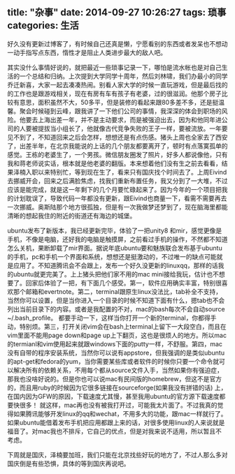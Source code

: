 title: "杂事"
date: 2014-09-27 10:26:27
tags: 琐事
categories: 生活
---
好久没有更新过博客了，有时候自己还真是懒，宁愿看别的东西或者发呆也不想动一动手指写点东西，惰性才是阻止人类进步最大的敌人吧。

其实没什么事情好说的，就把最近一些琐事记录一下，哪怕是流水帐也是对自己生活的一个总结和归纳。上次提到大学同学十周年，然后刘林啸，我们办最小的同学乔迁新喜，大家一起去凑凑热闹。别看人家大学的时候一直玩游戏，但是最后找的的工作也是跟游戏相关，现在有房有车有孩子有老婆，过的很滋润。他那个房子比较有意思，面积虽然不大，50多平，但是装修的看起来跟80多差不多，还是挺温馨。聚会时候碰到云峰，跟我讲了一下他们公司的事情，我深深的体会到职场的风险。他要去上海出差一年，并不是主动要求，而是被强迫出去，因为和他同年进公司的人要被提拔当小组长了，他就像古代竞争失败的王子一样，要被流放。一年要见不到了，不知道回来之后会怎样，想想还是有点伤感。猪头上周也全家去了西安了，出差半年，在北京我能说的上话的几个朋友都要离开了，顿时有点落寞孤单的感觉。王栋的老婆生了，一个男孩。微信朋友圈发了照片，好多人都说像他，只有我和蒋老师说实话，根本就是他老婆的翻版。本来想着他们没有生之前去看看，结果泽楠入职以来特别忙，等到现在生了，看来只有国庆找个时间去了。上周Eivind去挪威开会，回来之后满脸焦虑，找我们重新布置任务，我又分到了一大堆，不过应该是能完成，就是这一年剩下的几个月要忙碌起来了。因为今年的一个项目把我的计划耽误了，导致代码一年都没有更新，跟Eivind也商量一下，看需不需要再去一次挪威。奥斯陆那个地方很孤独，但是有一次我做梦还梦到了，现在脑海里都能清晰的想起我住的附近的街道还有海边的城堡。

ubuntu发布了新版本，我已经更新完毕，体验了一把unity8 和mir，感觉更像是手机，不像是电脑，还好我的电脑是触摸屏，之前看过手机的操作，不然都不知道怎么关机，果断卸载了mir界面。据说年底ubuntu要和魅族联合发布基于ubuntu的手机，pc和手机一个界面和系统，想想还是挺激动的，不过唯一的缺点可能就是应用了。不知道腾讯会不会跟上，发布一个好久没更新的linuxqq，那样的话我的ubuntu就更完美了。上上猪头把他们家不用的mac mini接给我玩，估计也不想要了。回家后体验了一把，有下面几个感受。第一，软件应用确实丰富，特别很喜欢那个邮箱和evertnote。第二，terminal跟原生linux没法比，tab补全不支持，当然你可以设置，但是当你进入一个目录的时候不知道下面有什么，摁tab也不会列出当前目录下的内容。或者是我配置的不对，mac的bash每次不会自动source ~/.bash_profile。 都要手动一下，这样当你打开一个新的terminal，你都得手动，特别烦。第三，打开关闭vim会在bash上terminal上留下一大段空白，而且在vim里面不能用page down和page up上下翻页，这也是很烦人的地方。所以mac的termianl和vim使用起来就跟windows下面的putty一样，不舒服。第四，mac没有自带的程序安装系统，当然你可以说有appstore，但我强调的是类似ubuntu的apt-get和fedora的yum，当你需要某些库或者软件的时候你只要一个命令就可以解决所有的依赖关系，不用每个都从source文件入手，当然如果你有强迫症，那我也没啥好说的。但是你也可以说mac有民间版的homebrew，但这不是官方的，而且用ruby的时候因为它很多链接在sourceforge(如果我没有拼错的话) 上，在国内因为GFW的原因，下载速度尤其慢，甚至我用ubuntu的官方源下载速度都要快很多！ 就这样，mac再也没有被我打开过，可能我太片面了。不过我真的觉得如果腾讯能够开发linux的qq和wechat，不用多大的功能，跟mac一样就行了。如果ubuntu能借着发布手机把应用都跟上来的话，对很多使用linux的人来说就是福音了。对mac我也不排斥，它自己的优点，但是对我来说不适用，所以暂且不考虑。

下周就是国庆，泽楠要加班，我们只能在北京找些好玩的地方了，不过人那么多对国庆倒是有些恐惧，具体的等到国庆再说吧。







